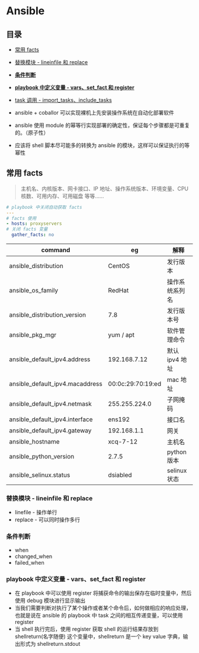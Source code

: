 # Ansible

## 目录

* [常用 facts](#常用-facts)

* [替换模块 - lineinfile 和 replace](#替换模块---lineinfile-和-replace)
* **[条件判断](#条件判断)**
* **[playbook 中定义变量 - vars、set_fact 和 register](#playbook-中定义变量---vars、set_fact-和-register)**
* [task 调用 - import_tasks、include_tasks]()







* ansible + coballor 可以实现裸机上先安装操作系统在自动化部署软件
* ansible 使用 module 的幂等行实现部署的确定性，保证每个步骤都是可重复的。（原子性）
* 应该将 shell 脚本尽可能多的转换为 ansible 的模块，这样可以保证执行的等幂性



## 常用 facts

>  主机名、内核版本、网卡接口、IP 地址、操作系统版本、环境变量、CPU 核数、可用内存、可用磁盘 等等……

```yaml
# playbook 中关闭自动获取 facts
---
# facts 使用
- hosts: proxyservers
# 关闭 facts 变量
  gather_facts: no
```

| command                         | eg                | 解释           |
| ------------------------------- | ----------------- | -------------- |
| ansible_distribution            | CentOS            | 发行版本       |
| ansible_os_family               | RedHat            | 操作系统系列名 |
| ansible_distribution_version    | 7.8               | 发行版本号     |
| ansible_pkg_mgr                 | yum / apt         | 软件管理命令   |
| ansible_default_ipv4.address    | 192.168.7.12      | 默认 ipv4 地址 |
| ansible_default_ipv4.macaddress | 00:0c:29:70:19:ed | mac 地址       |
| ansible_default_ipv4.netmask    | 255.255.224.0     | 子网掩码       |
| ansible_default_ipv4.interface  | ens192            | 接口名         |
| ansible_default_ipv4.gateway    | 192.168.1.1       | 网关           |
| ansible_hostname                | xcq-7-12          | 主机名         |
| ansible_python_version          | 2.7.5             | python 版本    |
| ansible_selinux.status          | dsiabled          | selinux 状态   |

### 替换模块 - lineinfile 和 replace

* linefile - 操作单行
* replace - 可以同时操作多行



### 条件判断

* when
* changed_when
* failed_when

### playbook 中定义变量 - vars、set_fact 和 register

* 在 playbook 中可以使用 register 将捕获命令的输出保存在临时变量中，然后使用 debug 模块进行显示输出
* 当我们需要判断对执行了某个操作或者某个命令后，如何做相应的响应处理，也就是说在 ansible 的 playbook 中 task 之间的相互传递变量，可以使用  register
* 当 shell 执行完后，使用 register 获取 shell 的运行结果存放到 shellreturn(名字随便) 这个变量中，shellreturn 是一个 key value 字典，输出形式为 shellreturn.stdout